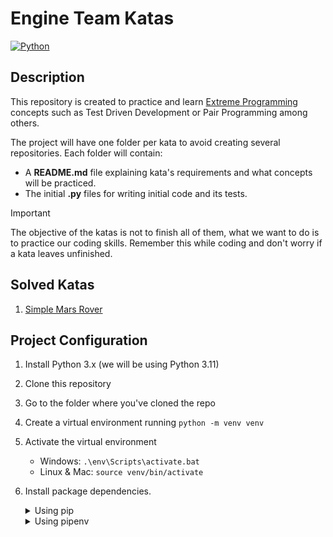 # Engine Team Katas

[![Python](https://img.shields.io/badge/Python-3.11+-yellow?style=for-the-badge&logo=python&logoColor=white&labelColor=101010)](https://python.org)

## Description

This repository is created to practice and learn [Extreme Programming](https://asana.com/es/resources/extreme-programming-xp) concepts such as Test Driven Development or Pair Programming among others.

The project will have one folder per kata to avoid creating several repositories. Each folder will contain:
- A **README.md** file explaining kata's requirements and what concepts will be practiced.
- The initial **.py** files for writing initial code and its tests.

> [!IMPORTANT]
> The objective of the katas is not to finish all of them, what we want to do is to practice our coding skills.
> Remember this while coding and don't worry if a kata leaves unfinished.

## Solved Katas

1. [Simple Mars Rover]()

## Project Configuration

1. Install Python 3.x (we will be using Python 3.11)
2. Clone this repository
3. Go to the folder where you've cloned the repo
4. Create a virtual environment running `python -m venv venv`
5. Activate the virtual environment
   - Windows: `.\env\Scripts\activate.bat`
   - Linux & Mac: `source venv/bin/activate`
6. Install package dependencies.

   <details><summary>Using pip</summary>
   
      Run `pip install -r requirements.txt` to install needed dependencies
   
   </details>

   <details><summary>Using pipenv</summary>
   
     Install pipenv running `pip install --user pipenv`

     Run `pipenv install --dev` to install needed dependencies

   </details>
